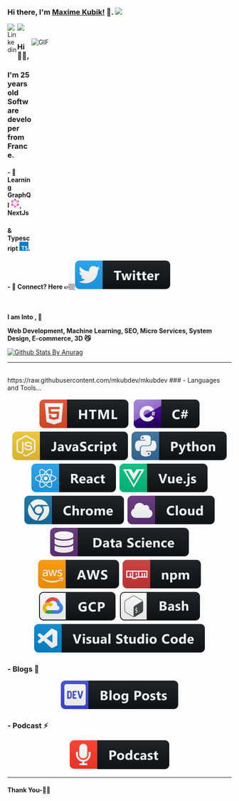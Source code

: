 <!--
**mkubdev/mkubdev** is a ✨ _special_ ✨ repository because its `README.md` (this file) appears on your GitHub profile.

Here are some ideas to get you started:

- 🔭 I’m currently working on ...
- 🌱 I’m currently learning ...
- 👯 I’m looking to collaborate on ...
- 🤔 I’m looking for help with ...
- 💬 Ask me about ...
- 📫 How to reach me: ...
- 😄 Pronouns: ...
- ⚡ Fun fact: ...
-->

### Hi there, I'm [Maxime Kubik!](https://maximekubik.com) 👋.  ![](https://pronoun.cyou/x/y?subject=He&object=Him&height=20)<a href="https://www.linkedin.com/in/maximekbk/">
  <img align="left" alt="Linkedin" width="22px" src="https://cdn.jsdelivr.net/npm/simple-icons@v3/icons/linkedin.svg" /> ![](https://visitor-badge.glitch.me/badge?page_id=mkubdev.mkubdev)
</a>

<img align="right" height="450px" width="450px" alt="GIF" src="https://media.giphy.com/media/3osxY5srzVZrwq3cFq/giphy.gif" />

### Hi 🙋‍♂️,
### I'm 25 years old Software developer from France.


#### - 🥀 Learning GraphQl  <code><img height="20" src="https://raw.githubusercontent.com/github/explore/5c058a388828bb5fde0bcafd4bc867b5bb3f26f3/topics/graphql/graphql.png"></code>, NextJs <code> <img height="20" width="16" src="https://assets.vercel.com/image/upload/v1538361091/repositories/next-js/next-js.png"> </code> & Typescript <code><img height="20" src="https://raw.githubusercontent.com/github/explore/80688e429a7d4ef2fca1e82350fe8e3517d3494d/topics/typescript/typescript.png"></code>.


#### - 💬 Connect? Here 👉🏼[<img src="https://raw.githubusercontent.com/mkubdev/mkubdev/master/svg/social/twitter.svg" >](https://twitter.com/8bithemant/)


<br />


**I am Into , 🙏**

**Web Development, Machine Learning, SEO, Micro Services, System Design, E-commerce, 3D 😼**
<br />


[![Github Stats By Anurag](https://github-readme-stats.vercel.app/api?username=mkubdev&show_icons=true&title_color=fff&icon_color=79ff97&text_color=9f9f9f&bg_color=151515)](https://github.com/anuraghazra/github-readme-stats)

*************

<br />
https://raw.githubusercontent.com/mkubdev/mkubdev
### - Languages and Tools...

<p align="center">

<!-- For more icons please follow  https://github.com/MikeCodesDotNET/ColoredBadges -->

 <img src="https://raw.githubusercontent.com/mkubdev/mkubdev/master/svg/dev/languages/html.svg" alt="html" style="vertical-align:top; margin:4px">    
<img src="https://raw.githubusercontent.com/mkubdev/mkubdev/master/svg/dev/languages/csharp.svg" alt="csharp" style="vertical-align:top; margin:4px"><img src="https://raw.githubusercontent.com/mkubdev/mkubdev/master/svg/dev/languages/js.svg" alt="js" style="vertical-align:top; margin:4px"><img src="https://raw.githubusercontent.com/mkubdev/mkubdev/master/svg/dev/languages/python.svg" alt="python" style="vertical-align:top; margin:4px"><img src="https://raw.githubusercontent.com/mkubdev/mkubdev/master/svg/dev/frameworks/react.svg" alt="react" style="vertical-align:top; margin:4px"><img src="https://raw.githubusercontent.com/mkubdev/mkubdev/master/svg/dev/frameworks/vue.svg" alt="vue" style="vertical-align:top; margin:4px"><img src="https://raw.githubusercontent.com/mkubdev/mkubdev/master/svg/dev/misc/chrome.svg" alt="chrome" style="vertical-align:top; margin:4px"><img src="https://raw.githubusercontent.com/mkubdev/mkubdev/master/svg/dev/misc/cloud.svg" alt="cloud" style="vertical-align:top; margin:4px"><img src="https://raw.githubusercontent.com/mkubdev/mkubdev/master/svg/dev/misc/datascience.svg" alt="datascience" style="vertical-align:top; margin:4px"><img src="https://raw.githubusercontent.com/mkubdev/mkubdev/master/svg/dev/services/aws.svg" alt="aws" style="vertical-align:top; margin:4px"><img src="https://raw.githubusercontent.com/mkubdev/mkubdev/master/svg/dev/services/npm.svg" alt="npm" style="vertical-align:top; margin:4px"><img src="https://raw.githubusercontent.com/mkubdev/mkubdev/master/svg/dev/services/gcp.svg" alt="gcp" style="vertical-align:top; margin:4px"><img src="https://raw.githubusercontent.com/mkubdev/mkubdev/master/svg/dev/tools/bash.svg" alt="bash" style="vertical-align:top; margin:4px"><img src="https://raw.githubusercontent.com/mkubdev/mkubdev/master/svg/dev/tools/visualstudio_code.svg" alt="vscode" style="vertical-align:top; margin:4px">

</p>

### - Blogs 🌱

<p align="center">
<img src="https://raw.githubusercontent.com/mkubdev/mkubdev/master/svg/blogs/devto.svg"> 
</p>

### - Podcast ⚡️
<p align="center">
  <img src="https://raw.githubusercontent.com/mkubdev/mkubdev/master/svg/streaming/podcast.svg"> 
</p>


***********************************

#### Thank You-🙏🏼
